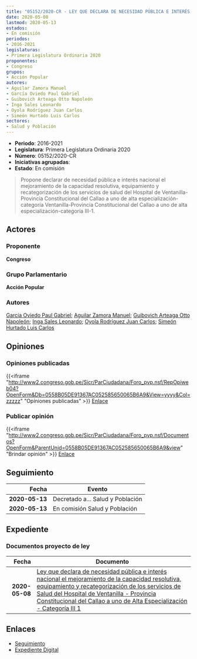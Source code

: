 ```yaml
---
title: "05152/2020-CR - LEY QUE DECLARA DE NECESIDAD PÚBLICA E INTERÉS NACIONAL EL MEJORAMIENTO DE LA CAPACIDAD RESOLUTIVA EQUIIPAMIENTO Y RECATEGORIZACIÓN DE LOS SERVICIOS DE SALUD DEL HOSPITAL DE VENTANILLA-PROVINCIA CONSTITUCIONAL DEL CALLAO A UNO DE ALTA ESPECIALIZACIÓN -CATEGORÍA iii 1'"
date: 2020-05-08
lastmod: 2020-05-13
estados:
- En comisión
periodos:
- 2016-2021
legislaturas:
- Primera Legislatura Ordinaria 2020
proponentes:
- Congreso
grupos:
- Acción Popular
autores:
- Aguilar Zamora Manuel
- García Oviedo Paul Gabriel
- Guibovich Arteaga Otto Napoleón
- Inga Sales Leonardo
- Oyola Rodríguez Juan Carlos
- Simeón Hurtado Luis Carlos
sectores:
- Salud y Población
---
```

- **Periodo**: 2016-2021
- **Legislatura**: Primera Legislatura Ordinaria 2020
- **Número**: 05152/2020-CR
- **Iniciativas agrupadas**: 
- **Estado**: En comisión

> Propone declarar de necesidad pública e interés nacional el mejoramiento de la capacidad resolutiva, equipamiento y recategorización de los servicios de salud del Hospital de Ventanilla-Provincia Constitucional del Callao a uno de alta especialización-categoría Ventanilla-Provincia Constitucional del Callao a uno de alta especialización-categoría III-1.


## Actores

### Proponente

**Congreso**

### Grupo Parlamentario

**Acción Popular**

### Autores

[García Oviedo Paul Gabriel](mailto:mailto:pgarcia@congreso.gob.pe); [Aguilar Zamora Manuel](mailto:mailto:maguilarz@congreso.gob.pe); [Guibovich Arteaga Otto Napoleón](mailto:mailto:oguibovich@congreso.gob.pe); [Inga Sales Leonardo](mailto:mailto:lingas@congreso.gob.pe); [Oyola Rodríguez Juan Carlos](mailto:mailto:joyola@congreso.gob.pe); [Simeón Hurtado Luis Carlos](mailto:mailto:lsimeon@congreso.gob.pe)

## Opiniones

### Opiniones publicadas

{{<iframe "http://www2.congreso.gob.pe/Sicr/ParCiudadana/Foro_pvp.nsf/RepOpiweb04?OpenForm&Db=0558B05DE91367AC052585650065B6A9&View=yyyy&Col=zzzzz" "Opiniones publicadas" >}}
[Enlace](http://www2.congreso.gob.pe/Sicr/ParCiudadana/Foro_pvp.nsf/RepOpiweb04?OpenForm&Db=0558B05DE91367AC052585650065B6A9&View=yyyy&Col=zzzzz)

### Publicar opinión

{{<iframe "http://www2.congreso.gob.pe/Sicr/ParCiudadana/Foro_pvp.nsf/Documentos?OpenForm&ParentUnid=0558B05DE91367AC052585650065B6A9&view" "Brindar opinión" >}}
[Enlace](http://www2.congreso.gob.pe/Sicr/ParCiudadana/Foro_pvp.nsf/Documentos?OpenForm&ParentUnid=0558B05DE91367AC052585650065B6A9&view)


## Seguimiento

| Fecha | Evento |
|------:|--------|
| **2020-05-13** | Decretado a... Salud y Población |
| **2020-05-13** | En comisión Salud y Población |

## Expediente

### Documentos proyecto de ley

| Fecha | Documento |
|------:|-----------|
| **2020-05-08** | [Ley que declara de necesidad pública e interés nacional el mejoramiento de la capacidad resolutiva, equipamiento y recategorización de los servicios de Salud del Hospital de Ventanilla - Provincia Constitucional del Callao a uno de Alta Especialización - Categoría III 1](http://www.leyes.congreso.gob.pe/Documentos/2016_2021/Proyectos_de_Ley_y_de_Resoluciones_Legislativas/PL05152-20200508.pdf) |

## Enlaces

- [Seguimiento](http://www2.congreso.gob.pe/Sicr/TraDocEstProc/CLProLey2016.nsf/f7fff46988ca05b1052578e100829cc7/4b593b83d6cd76ea052585630079b116?OpenDocument)
- [Expediente Digital](http://www2.congreso.gob.pe/Sicr/TraDocEstProc/Expvirt_2011.nsf/visbusqptramdoc1621/05152?opendocument)

